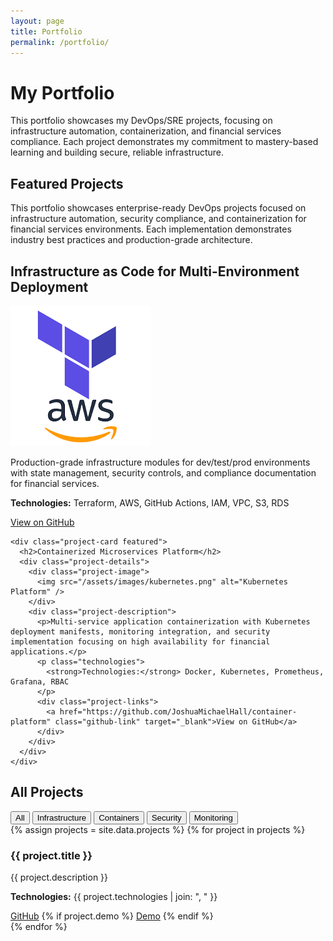 ```yaml
---
layout: page
title: Portfolio
permalink: /portfolio/
---
```


# My Portfolio

This portfolio showcases my DevOps/SRE projects, focusing on infrastructure automation, containerization, and financial services compliance. Each project demonstrates my commitment to mastery-based learning and building secure, reliable infrastructure.

<div class="content-section with-divider">
  <h2>Featured Projects</h2>
  <p class="page-intro">
    This portfolio showcases enterprise-ready DevOps projects focused on infrastructure automation, security compliance, and containerization for financial services environments. Each implementation demonstrates industry best practices and production-grade architecture.
  </p>

  <div class="featured-projects">
    <div class="project-card featured with-divider">
      <h2>Infrastructure as Code for Multi-Environment Deployment</h2>
      <div class="project-details">
        <div class="project-image">
          <img src="/assets/images/terraform-aws.png" alt="Terraform AWS Infrastructure" />
        </div>
        <div class="project-description">
          <p>Production-grade infrastructure modules for dev/test/prod environments with state management, security controls, and compliance documentation for financial services.</p>
          <p class="technologies">
            <strong>Technologies:</strong> Terraform, AWS, GitHub Actions, IAM, VPC, S3, RDS
          </p>
          <div class="project-links">
            <a href="https://github.com/JoshuaMichaelHall/finapp-infrastructure" class="github-link" target="_blank">View on GitHub</a>
          </div>
        </div>
      </div>
    </div>
    
    <div class="project-card featured">
      <h2>Containerized Microservices Platform</h2>
      <div class="project-details">
        <div class="project-image">
          <img src="/assets/images/kubernetes.png" alt="Kubernetes Platform" />
        </div>
        <div class="project-description">
          <p>Multi-service application containerization with Kubernetes deployment manifests, monitoring integration, and security implementation focusing on high availability for financial applications.</p>
          <p class="technologies">
            <strong>Technologies:</strong> Docker, Kubernetes, Prometheus, Grafana, RBAC
          </p>
          <div class="project-links">
            <a href="https://github.com/JoshuaMichaelHall/container-platform" class="github-link" target="_blank">View on GitHub</a>
          </div>
        </div>
      </div>
    </div>
  </div>
</div>

<div class="content-section">
  <h2>All Projects</h2>
  
  <div class="project-filter">
    <button class="filter-btn active" data-category="all">All</button>
    <button class="filter-btn" data-category="infrastructure">Infrastructure</button>
    <button class="filter-btn" data-category="containers">Containers</button>
    <button class="filter-btn" data-category="security">Security</button>
    <button class="filter-btn" data-category="monitoring">Monitoring</button>
  </div>
  
  <div class="projects-grid">
    {% assign projects = site.data.projects %}
    {% for project in projects %}
    <div class="project-card {% if forloop.last == false %}with-divider{% endif %}" data-category="{{ project.category }}">
      <h3>{{ project.title }}</h3>
      <p>{{ project.description }}</p>
      <p class="technologies">
        <strong>Technologies:</strong> {{ project.technologies | join: ", " }}
      </p>
      <div class="project-links">
        <a href="{{ project.github }}" target="_blank">GitHub</a>
        {% if project.demo %}
        <a href="{{ project.demo }}" target="_blank">Demo</a>
        {% endif %}
      </div>
    </div>
    {% endfor %}
  </div>
</div>

<script>
  document.addEventListener('DOMContentLoaded', function() {
    const filterButtons = document.querySelectorAll('.filter-btn');
    const projectCards = document.querySelectorAll('.project-card');
    
    filterButtons.forEach(button => {
      button.addEventListener('click', function() {
        const category = this.getAttribute('data-category');
        
        // Update active button
        filterButtons.forEach(btn => btn.classList.remove('active'));
        this.classList.add('active');
        
        // Filter projects
        projectCards.forEach(card => {
          if (category === 'all' || card.getAttribute('data-category') === category) {
            card.style.display = 'block';
          } else {
            card.style.display = 'none';
          }
        });
      });
    });
  });
</script>